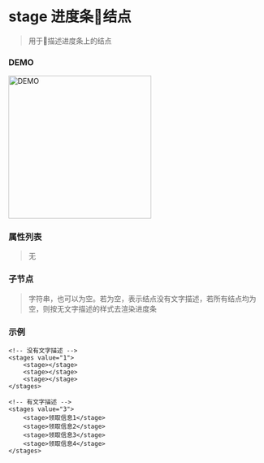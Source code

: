 # stage 进度条结点
> 用于描述进度条上的结点

### DEMO
<div><img alt="DEMO" src="https://ohc0dpsgs.qnssl.com/lego/images/progressBar.png" width="280.859"/></div>

### 属性列表
> 无

### 子节点
> 字符串，也可以为空。若为空，表示结点没有文字描述，若所有结点均为空，则按无文字描述的样式去渲染进度条

### 示例
```
<!-- 没有文字描述 -->
<stages value="1">
    <stage></stage>
    <stage></stage>
    <stage></stage>
</stages>

<!-- 有文字描述 -->
<stages value="3">
    <stage>领取信息1</stage>
    <stage>领取信息2</stage>
    <stage>领取信息3</stage>
    <stage>领取信息4</stage>
</stages>
```

### &nbsp;